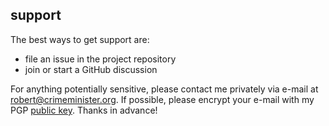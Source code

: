 ## support

The best ways to get support are:
- file an issue in the project repository
- join or start a GitHub discussion

For anything potentially sensitive, please contact me privately via e-mail at <robert@crimeminister.org>. If possible, please encrypt your e-mail with my PGP [public key](https://github.com/crimeminister/crimeminister/blob/master/public-key.asc). Thanks in advance!
